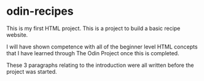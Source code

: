 # odin-recipes
This is my first HTML project. This is a project to build a basic recipe website.

I will have shown competence with all of the beginner level HTML concepts that I have learned through The Odin Project once this is completed.

These 3 paragraphs relating to the introduction were all written before the project was started.
